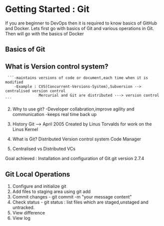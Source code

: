 # Getting Started : Git 
   If you are beginner to DevOps then it is required to know basics of GitHub and Docker.
   Lets first go with basics of Git and various operations in Git.
   Then will go with the basics of Docker
 

## Basics of Git

 ## What is Version control system?
 
     ```-maintains versions of code or document,each time when it is modified
        -Example : CVS(Concurrent-Versions-System),Subversion --> centralised version control
                   Mercurial and Git are distributed ---> version control
    ```
		
 2. Why to use git?
     -Developer collabration,improve agility and communication
     -keeps real time back up
     
 3. History
     Git --> April 2005
     Created by Linus Torvalds for work on the Linus Kernel 

 4. What is Git?
     Distributed Version control system
     Code Manager 

 5. Centralised vs Distributed VCs

  Goal achieved : Installation and configuration of Git.git version 2.7.4


  Git Local Operations
  -------------------------

  1. Configure and initialize git
  2. Add files to staging area using git add
  3. Commit changes - git commit -m "your message content"
  4. Check status - git status : list files which are staged,unstaged and untracked.
  5. View difference
  6. View log

